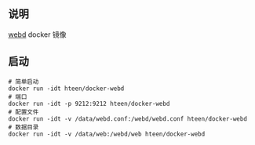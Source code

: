 ## 说明
[webd](https://webd.cf/) docker 镜像

## 启动

```shell
# 简单启动
docker run -idt hteen/docker-webd
# 端口
docker run -idt -p 9212:9212 hteen/docker-webd
# 配置文件
docker run -idt -v /data/webd.conf:/webd/webd.conf hteen/docker-webd
# 数据目录
docker run -idt -v /data/web:/webd/web hteen/docker-webd
```